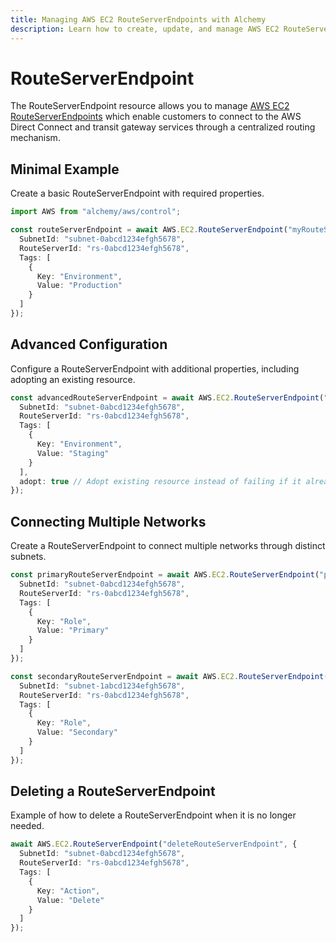 ```yaml
---
title: Managing AWS EC2 RouteServerEndpoints with Alchemy
description: Learn how to create, update, and manage AWS EC2 RouteServerEndpoints using Alchemy Cloud Control.
---
```


# RouteServerEndpoint

The RouteServerEndpoint resource allows you to manage [AWS EC2 RouteServerEndpoints](https://docs.aws.amazon.com/ec2/latest/userguide/) which enable customers to connect to the AWS Direct Connect and transit gateway services through a centralized routing mechanism.

## Minimal Example

Create a basic RouteServerEndpoint with required properties.

```ts
import AWS from "alchemy/aws/control";

const routeServerEndpoint = await AWS.EC2.RouteServerEndpoint("myRouteServerEndpoint", {
  SubnetId: "subnet-0abcd1234efgh5678",
  RouteServerId: "rs-0abcd1234efgh5678",
  Tags: [
    {
      Key: "Environment",
      Value: "Production"
    }
  ]
});
```

## Advanced Configuration

Configure a RouteServerEndpoint with additional properties, including adopting an existing resource.

```ts
const advancedRouteServerEndpoint = await AWS.EC2.RouteServerEndpoint("advancedRouteServerEndpoint", {
  SubnetId: "subnet-0abcd1234efgh5678",
  RouteServerId: "rs-0abcd1234efgh5678",
  Tags: [
    {
      Key: "Environment",
      Value: "Staging"
    }
  ],
  adopt: true // Adopt existing resource instead of failing if it already exists
});
```

## Connecting Multiple Networks

Create a RouteServerEndpoint to connect multiple networks through distinct subnets.

```ts
const primaryRouteServerEndpoint = await AWS.EC2.RouteServerEndpoint("primaryRouteServerEndpoint", {
  SubnetId: "subnet-0abcd1234efgh5678",
  RouteServerId: "rs-0abcd1234efgh5678",
  Tags: [
    {
      Key: "Role",
      Value: "Primary"
    }
  ]
});

const secondaryRouteServerEndpoint = await AWS.EC2.RouteServerEndpoint("secondaryRouteServerEndpoint", {
  SubnetId: "subnet-1abcd1234efgh5678",
  RouteServerId: "rs-0abcd1234efgh5678",
  Tags: [
    {
      Key: "Role",
      Value: "Secondary"
    }
  ]
});
```

## Deleting a RouteServerEndpoint

Example of how to delete a RouteServerEndpoint when it is no longer needed.

```ts
await AWS.EC2.RouteServerEndpoint("deleteRouteServerEndpoint", {
  SubnetId: "subnet-0abcd1234efgh5678",
  RouteServerId: "rs-0abcd1234efgh5678",
  Tags: [
    {
      Key: "Action",
      Value: "Delete"
    }
  ]
});
```